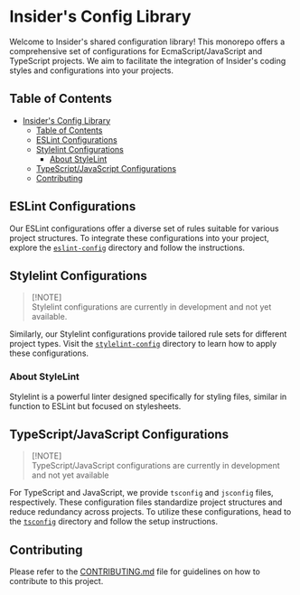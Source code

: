 # Insider's Config Library

Welcome to Insider's shared configuration library! This monorepo offers a
comprehensive set of configurations for EcmaScript/JavaScript and TypeScript
projects. We aim to facilitate the integration of Insider's coding styles
and configurations into your projects.

## Table of Contents
- [Insider's Config Library](#insiders-config-library)
  - [Table of Contents](#table-of-contents)
  - [ESLint Configurations](#eslint-configurations)
  - [Stylelint Configurations](#stylelint-configurations)
    - [About StyleLint](#about-stylelint)
  - [TypeScript/JavaScript Configurations](#typescriptjavascript-configurations)
  - [Contributing](#contributing)

## ESLint Configurations

Our ESLint configurations offer a diverse set of rules suitable for various
project structures. To integrate these configurations into your project,
explore the [`eslint-config`] directory and follow the instructions.

[`eslint-config`]: ./packages/eslint-config/#readme

## Stylelint Configurations

<blockquote>
  <p>[!NOTE]<br>
    Stylelint configurations are currently in development and not yet available.
  </p>
</blockquote>

Similarly, our Stylelint configurations provide tailored rule sets for
different project types. Visit the [`stylelint-config`] directory to learn how
to apply these configurations.

[`stylelint-config`]: ./packages/stylelint-config/#readme

### About StyleLint
Stylelint is a powerful linter designed specifically for styling files,
similar in function to ESLint but focused on stylesheets.

## TypeScript/JavaScript Configurations

<blockquote>
  <p>[!NOTE]<br>
    TypeScript/JavaScript configurations are currently in development and not
    yet available
  </p>
</blockquote>

For TypeScript and JavaScript, we provide `tsconfig` and `jsconfig` files,
respectively. These configuration files standardize project structures and
reduce redundancy across projects. To utilize these configurations, head to
the [`tsconfig`] directory and follow the setup instructions.

[`tsconfig`]: ./packages/tsconfig/#readme

## Contributing

Please refer to the [CONTRIBUTING.md](CONTRIBUTING.md) file for guidelines on
how to contribute to this project.
